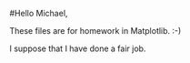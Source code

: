 #Hello Michael, 

These files are for homework in Matplotlib. :-)

I suppose that I have done a fair job.